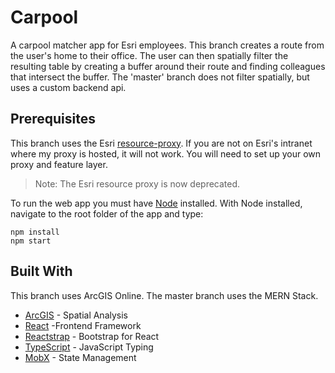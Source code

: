 # Carpool

A carpool matcher app for Esri employees. This branch creates a route from the user's home to their office. The user can then spatially filter the resulting table by creating a buffer around their route and finding colleagues that intersect the buffer. The 'master' branch does not filter spatially, but uses a custom backend api.

## Prerequisites
This branch uses the Esri [resource-proxy](https://github.com/Esri/resource-proxy). If you are not on Esri's intranet where my proxy is hosted, it will not work. You will need to set up your own proxy and feature layer.

> Note: The Esri resource proxy is now deprecated.

To run the web app you must have [Node](https://nodejs.org/en/) installed. With Node installed, navigate to the root folder of the app and type:

```
npm install
npm start
```

## Built With
This branch uses ArcGIS Online. The master branch uses the MERN Stack.
* [ArcGIS](https://developers.arcgis.com/javascript/) - Spatial Analysis
* [React](https://reactjs.org/) -Frontend Framework
* [Reactstrap](https://reactstrap.github.io/) - Bootstrap for React
* [TypeScript](https://www.typescriptlang.org/) - JavaScript Typing
* [MobX](https://mobx.js.org/) - State Management
